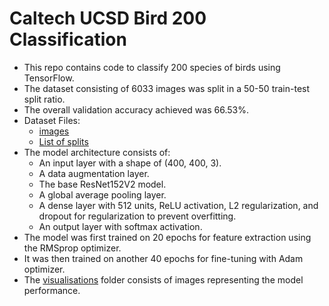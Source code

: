 # Caltech UCSD Bird 200 Classification
 
- This repo contains code to classify 200 species of birds using TensorFlow.
- The dataset consisting of 6033 images was split in a 50-50 train-test split ratio.
- The overall validation accuracy achieved was 66.53%.
- Dataset Files:
  - [images](https://drive.usercontent.google.com/download?id=1jobzMyDXVHE6dSRCqaS-mS1k5Fd8vYwr&export=download)
  - [List of splits](https://drive.google.com/uc?id=1mts78-igyUQRr3wycF9agLM-NSIASzFQ&export=download)
- The model architecture consists of:
  - An input layer with a shape of (400, 400, 3).
  - A data augmentation layer.
  - The base ResNet152V2 model.
  - A global average pooling layer.
  - A dense layer with 512 units, ReLU activation, L2 regularization, and dropout for regularization to prevent overfitting.
  - An output layer with softmax activation.
- The model was first trained on 20 epochs for feature extraction using the RMSprop optimizer.
- It was then trained on another 40 epochs for fine-tuning with Adam optimizer.
- The [visualisations](https://github.com/AbdulRahmaan03/Caltech-UCSD-Birds-200-Classification/tree/main/Visualisations) folder consists of images representing the model performance.
